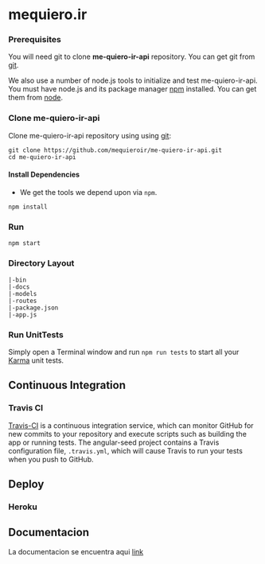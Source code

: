 # mequiero.ir

### Prerequisites

You will need git to clone **me-quiero-ir-api** repository. You can get git from [git][git].

We also use a number of node.js tools to initialize and test me-quiero-ir-api. You must have node.js and
its package manager [npm][npm] installed.  You can get them from [node][node].

### Clone me-quiero-ir-api

Clone me-quiero-ir-api repository using using [git][git]:

```
git clone https://github.com/mequieroir/me-quiero-ir-api.git
cd me-quiero-ir-api
```


#### Install Dependencies

* We get the tools we depend upon via `npm`.

```
npm install
```

### Run

```
npm start
```

### Directory Layout

```
|-bin
|-docs
|-models
|-routes
|-package.json
|-app.js
```

### Run UnitTests

Simply open a Terminal window and run `npm run tests` to start all your [Karma][karma] unit tests.

## Continuous Integration

### Travis CI

[Travis-CI][travis] is a continuous integration service, which can monitor GitHub for new commits
to your repository and execute scripts such as building the app or running tests. The angular-seed
project contains a Travis configuration file, `.travis.yml`, which will cause Travis to run your
tests when you push to GitHub. 

## Deploy

### Heroku

## Documentacion

La documentacion se encuentra aqui [link](https://github.com/mequieroir/me-quiero-ir-api/blob/master/docs/doc.md)

[git]: http://git-scm.com/
[bower]: http://bower.io
[npm]: https://www.npmjs.org/
[node]: http://nodejs.org
[protractor]: https://github.com/angular/protractor
[jasmine]: http://jasmine.github.io
[karma]: http://karma-runner.github.io
[travis]: https://travis-ci.org/
[http-server]: https://github.com/nodeapps/http-server
